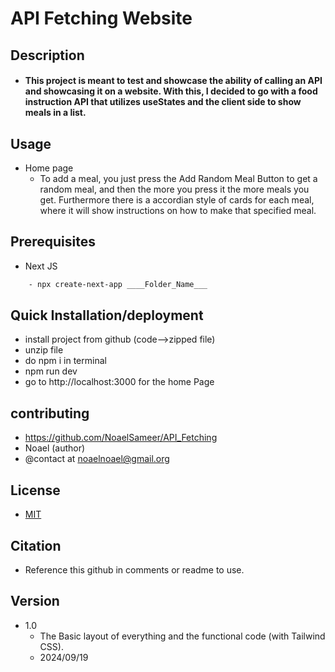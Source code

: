
# API Fetching Website


## Description
- #### This project is meant to test and showcase the ability of calling an API and showcasing it on a website. With this, I decided to go with a food instruction API that utilizes useStates and the client side to show meals in a list. 

## Usage
- Home page
    - To add a meal, you just press the Add Random Meal Button to get a random meal, and then the more you press it the more meals you get. Furthermore there is a accordian style of cards for each meal, where it will show instructions on how to make that specified meal.  
## Prerequisites 
- Next JS
```bash
    - npx create-next-app ____Folder_Name___
```

## Quick Installation/deployment
- install project from github (code-->zipped file)
- unzip file
- do npm i in terminal
- npm run dev
- go to http://localhost:3000 for the home Page
## contributing
- https://github.com/NoaelSameer/API_Fetching
- Noael (author) 
- @contact at noaelnoael@gmail.org
## License
- [MIT](https://choosealicense.com/licenses/mit/)
## Citation
- Reference this github in comments or readme to use.

## Version
- 1.0 
    - The Basic layout of everything and the functional code (with Tailwind CSS). 
    - 2024/09/19



